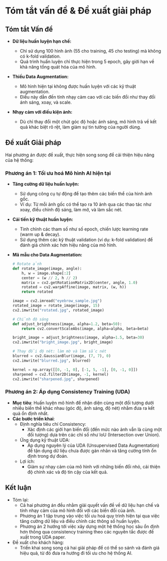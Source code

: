 # Tóm tắt vấn đề & Đề xuất giải pháp

## Tóm tắt Vấn đề
- **Dữ liệu huấn luyện hạn chế:**  
  - Chỉ sử dụng 100 hình ảnh (55 cho training, 45 cho testing) mà không có k-fold validation.
  - Quá trình huấn luyện chỉ thực hiện trong 5 epoch, gây giới hạn về khả năng tổng quát hóa của mô hình.

- **Thiếu Data Augmentation:**  
  - Mô hình hiện tại không được huấn luyện với các kỹ thuật augmentation.  
  - Điều này dẫn đến tính nhạy cảm cao với các biến đổi như thay đổi ánh sáng, xoay, và scale.  

- **Nhạy cảm với điều kiện ảnh:**  
  - Dù chỉ thay đổi một chút góc độ hoặc ánh sáng, mô hình trả về kết quả khác biệt rõ rệt, làm giảm sự tin tưởng của người dùng.

## Đề xuất Giải pháp

Hai phương án được đề xuất, thực hiện song song để cải thiện hiệu năng của hệ thống:

### Phương án 1: Tối ưu hoá Mô hình AI hiện tại
- **Tăng cường dữ liệu huấn luyện:**  
  - Sử dụng công cụ tự động để tạo thêm các biến thể của hình ảnh gốc.  
  - Ví dụ: Từ mỗi ảnh gốc có thể tạo ra 10 ảnh qua các thao tác như xoay, điều chỉnh độ sáng, làm mờ, và làm sắc nét.

- **Cải tiến kỹ thuật huấn luyện:**  
  - Tinh chỉnh các tham số như số epoch, chiến lược learning rate (warm up & decay).  
  - Sử dụng thêm các kỹ thuật validation (ví dụ: k-fold validation) để đánh giá chính xác hơn hiệu năng của mô hình.

- **Mã mẫu cho Data Augmentation:**
  ```python
  # Rotate ảnh
  def rotate_image(image, angle):
      h, w = image.shape[:2]
      center = (w // 2, h // 2)
      matrix = cv2.getRotationMatrix2D(center, angle, 1.0)
      rotated = cv2.warpAffine(image, matrix, (w, h))
      return rotated

  image = cv2.imread("eyebrow_sample.jpg")
  rotated_image = rotate_image(image, 15)
  cv2.imwrite("rotated.jpg", rotated_image)

  # Chỉnh độ sáng
  def adjust_brightness(image, alpha=1.2, beta=50):
      return cv2.convertScaleAbs(image, alpha=alpha, beta=beta)

  bright_image = adjust_brightness(image, alpha=1.5, beta=30)
  cv2.imwrite("bright_image.jpg", bright_image)

  # Thay đổi độ nét: làm mờ và làm sắc nét
  blurred = cv2.GaussianBlur(image, (7, 7), 0)
  cv2.imwrite("blurred.jpg", blurred)

  kernel = np.array([[0, -1, 0], [-1, 5, -1], [0, -1, 0]])
  sharpened = cv2.filter2D(image, -1, kernel)
  cv2.imwrite("sharpened.jpg", sharpened)


### Phương án 2: Áp dụng Consistency Training (UDA)

- **Mục tiêu**:
    Huấn luyện mô hình để nhận diện cùng một đối tượng dưới nhiều biến thể khác nhau (góc độ, ánh sáng, độ nét) nhằm đưa ra kết quả ổn định nhất.
- **Các bước triển khai**:
    - Định nghĩa tiêu chí Consistency:
      - Xác định các giới hạn biến đổi (đến mức nào ảnh vẫn là cùng một đối tượng) dựa trên các chỉ số như IoU (Intersection over Union).
    - Ứng dụng kỹ thuật UDA:
      - Áp dụng nguyên lý của UDA (Unsupervised Data Augmentation) để tận dụng dữ liệu chưa được gán nhãn và tăng cường tính ổn định trong dự đoán.
    - Lợi ích:
      - Giảm sự nhạy cảm của mô hình với những biến đổi nhỏ, cải thiện độ chính xác và độ tin cậy của kết quả.

## Kết luận
- Tóm lại:
  - Cả hai phương án đều nhằm giải quyết vấn đề về dữ liệu hạn chế và tính nhạy cảm của mô hình đối với các biến đổi của ảnh.
  - Phương án 1 tập trung vào việc tối ưu hoá quy trình hiện tại qua việc tăng cường dữ liệu và điều chỉnh các thông số huấn luyện.
  - Phương án 2 hướng tới việc xây dựng một hệ thống học sâu ổn định hơn thông qua consistency training theo các nguyên tắc được đề xuất trong UDA paper.
- Đề xuất cho khách hàng:
  - Triển khai song song cả hai giải pháp để có thể so sánh và đánh giá hiệu quả, từ đó đưa ra hướng đi tối ưu cho hệ thống AI.
